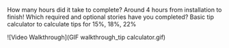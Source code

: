 How many hours did it take to complete? Around 4 hours from installation to finish! 
Which required and optional stories have you completed? Basic tip calculator to calculate tips for 15%, 18%, 22% 

![Video Walkthrough](GIF walkthrough_tip calculator.gif)
